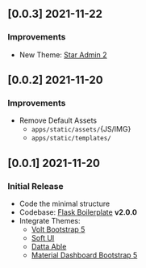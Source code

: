
## [0.0.3] 2021-11-22
### Improvements 

- New Theme: [Star Admin 2](https://appseed.us/admin-dashboards/flask-star-admin)

## [0.0.2] 2021-11-20
### Improvements

- Remove Default Assets
  - `apps/static/assets/`{JS/IMG}
  - `apps/static/templates/`

## [0.0.1] 2021-11-20
### Initial Release

- Code the minimal structure
- Codebase: [Flask Boilerplate](https://github.com/app-generator/boilerplate-code-flask-dashboard) **v2.0.0**
- Integrate Themes: 
  - [Volt Bootstrap 5](https://appseed.us/admin-dashboards/flask-dashboard-volt)
  - [Soft UI](https://appseed.us/product/flask-soft-ui-dashboard)
  - [Datta Able](https://appseed.us/admin-dashboards/flask-datta-able)  
  - [Material Dashboard Bootstrap 5](https://appseed.us/admin-dashboards/flask-dashboard-material-design)
